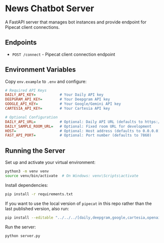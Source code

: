 # News Chatbot Server

A FastAPI server that manages bot instances and provide endpoint for Pipecat client connections.

## Endpoints

- `POST /connect` - Pipecat client connection endpoint

## Environment Variables

Copy `env.example` to `.env` and configure:

```ini
# Required API Keys
DAILY_API_KEY=           # Your Daily API key
DEEPGRAM_API_KEY=        # Your Deepgram API key
GOOGLE_API_KEY=          # Your Google/Gemini API key
CARTESIA_API_KEY=        # Your Cartesia API key

# Optional Configuration
DAILY_API_URL=           # Optional: Daily API URL (defaults to https://api.daily.co/v1)
DAILY_SAMPLE_ROOM_URL=   # Optional: Fixed room URL for development
HOST=                    # Optional: Host address (defaults to 0.0.0.0)
FAST_API_PORT=           # Optional: Port number (defaults to 7860)
```

## Running the Server

Set up and activate your virtual environment:

```bash
python3 -m venv venv
source venv/bin/activate  # On Windows: venv\Scripts\activate
```

Install dependencies:

```bash
pip install -r requirements.txt
```

If you want to use the local version of `pipecat` in this repo rather than the last published version, also run:

```bash
pip install --editable "../../../[daily,deepgram,google,cartesia,openai,silero]"
```

Run the server:

```bash
python server.py
```
